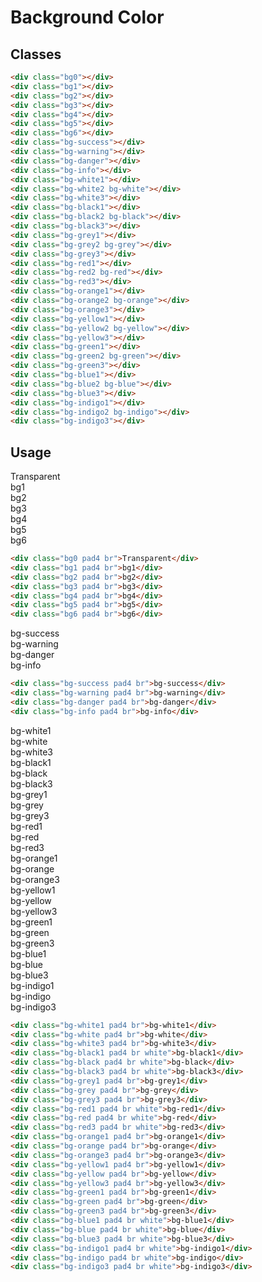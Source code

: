 # Background Color

## Classes
```html
<div class="bg0"></div>
<div class="bg1"></div>
<div class="bg2"></div>
<div class="bg3"></div>
<div class="bg4"></div>
<div class="bg5"></div>
<div class="bg6"></div>
<div class="bg-success"></div>
<div class="bg-warning"></div>
<div class="bg-danger"></div>
<div class="bg-info"></div>
<div class="bg-white1"></div>
<div class="bg-white2 bg-white"></div>
<div class="bg-white3"></div>
<div class="bg-black1"></div>
<div class="bg-black2 bg-black"></div>
<div class="bg-black3"></div>
<div class="bg-grey1"></div>
<div class="bg-grey2 bg-grey"></div>
<div class="bg-grey3"></div>
<div class="bg-red1"></div>
<div class="bg-red2 bg-red"></div>
<div class="bg-red3"></div>
<div class="bg-orange1"></div>
<div class="bg-orange2 bg-orange"></div>
<div class="bg-orange3"></div>
<div class="bg-yellow1"></div>
<div class="bg-yellow2 bg-yellow"></div>
<div class="bg-yellow3"></div>
<div class="bg-green1"></div>
<div class="bg-green2 bg-green"></div>
<div class="bg-green3"></div>
<div class="bg-blue1"></div>
<div class="bg-blue2 bg-blue"></div>
<div class="bg-blue3"></div>
<div class="bg-indigo1"></div>
<div class="bg-indigo2 bg-indigo"></div>
<div class="bg-indigo3"></div>
```

## Usage
<div class="bg0 pad4 br">Transparent</div>
<div class="bg1 pad4 br">bg1</div>
<div class="bg2 pad4 br">bg2</div>
<div class="bg3 pad4 br">bg3</div>
<div class="bg4 pad4 br">bg4</div>
<div class="bg5 pad4 br">bg5</div>
<div class="bg6 pad4 br">bg6</div>

```html
<div class="bg0 pad4 br">Transparent</div>
<div class="bg1 pad4 br">bg1</div>
<div class="bg2 pad4 br">bg2</div>
<div class="bg3 pad4 br">bg3</div>
<div class="bg4 pad4 br">bg4</div>
<div class="bg5 pad4 br">bg5</div>
<div class="bg6 pad4 br">bg6</div>
```

<div class="bg-success pad4 br">bg-success</div>
<div class="bg-warning pad4 br">bg-warning</div>
<div class="bg-danger pad4 br">bg-danger</div>
<div class="bg-info pad4 br">bg-info</div>

```html
<div class="bg-success pad4 br">bg-success</div>
<div class="bg-warning pad4 br">bg-warning</div>
<div class="bg-danger pad4 br">bg-danger</div>
<div class="bg-info pad4 br">bg-info</div>
```

<div class="bg-white1 pad4 br">bg-white1</div>
<div class="bg-white pad4 br">bg-white</div>
<div class="bg-white3 pad4 br">bg-white3</div>
<div class="bg-black1 pad4 br white">bg-black1</div>
<div class="bg-black pad4 br white">bg-black</div>
<div class="bg-black3 pad4 br white">bg-black3</div>
<div class="bg-grey1 pad4 br">bg-grey1</div>
<div class="bg-grey pad4 br">bg-grey</div>
<div class="bg-grey3 pad4 br">bg-grey3</div>
<div class="bg-red1 pad4 br white">bg-red1</div>
<div class="bg-red pad4 br white">bg-red</div>
<div class="bg-red3 pad4 br white">bg-red3</div>
<div class="bg-orange1 pad4 br">bg-orange1</div>
<div class="bg-orange pad4 br">bg-orange</div>
<div class="bg-orange3 pad4 br">bg-orange3</div>
<div class="bg-yellow1 pad4 br">bg-yellow1</div>
<div class="bg-yellow pad4 br">bg-yellow</div>
<div class="bg-yellow3 pad4 br">bg-yellow3</div>
<div class="bg-green1 pad4 br">bg-green1</div>
<div class="bg-green pad4 br">bg-green</div>
<div class="bg-green3 pad4 br">bg-green3</div>
<div class="bg-blue1 pad4 br white">bg-blue1</div>
<div class="bg-blue pad4 br white">bg-blue</div>
<div class="bg-blue3 pad4 br white">bg-blue3</div>
<div class="bg-indigo1 pad4 br white">bg-indigo1</div>
<div class="bg-indigo pad4 br white">bg-indigo</div>
<div class="bg-indigo3 pad4 br white">bg-indigo3</div>

```html
<div class="bg-white1 pad4 br">bg-white1</div>
<div class="bg-white pad4 br">bg-white</div>
<div class="bg-white3 pad4 br">bg-white3</div>
<div class="bg-black1 pad4 br white">bg-black1</div>
<div class="bg-black pad4 br white">bg-black</div>
<div class="bg-black3 pad4 br white">bg-black3</div>
<div class="bg-grey1 pad4 br">bg-grey1</div>
<div class="bg-grey pad4 br">bg-grey</div>
<div class="bg-grey3 pad4 br">bg-grey3</div>
<div class="bg-red1 pad4 br white">bg-red1</div>
<div class="bg-red pad4 br white">bg-red</div>
<div class="bg-red3 pad4 br white">bg-red3</div>
<div class="bg-orange1 pad4 br">bg-orange1</div>
<div class="bg-orange pad4 br">bg-orange</div>
<div class="bg-orange3 pad4 br">bg-orange3</div>
<div class="bg-yellow1 pad4 br">bg-yellow1</div>
<div class="bg-yellow pad4 br">bg-yellow</div>
<div class="bg-yellow3 pad4 br">bg-yellow3</div>
<div class="bg-green1 pad4 br">bg-green1</div>
<div class="bg-green pad4 br">bg-green</div>
<div class="bg-green3 pad4 br">bg-green3</div>
<div class="bg-blue1 pad4 br white">bg-blue1</div>
<div class="bg-blue pad4 br white">bg-blue</div>
<div class="bg-blue3 pad4 br white">bg-blue3</div>
<div class="bg-indigo1 pad4 br white">bg-indigo1</div>
<div class="bg-indigo pad4 br white">bg-indigo</div>
<div class="bg-indigo3 pad4 br white">bg-indigo3</div>
```
